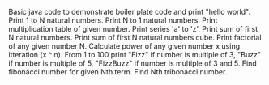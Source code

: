 Basic java code to demonstrate boiler plate code and print "hello world".
Print 1 to N natural numbers.
Print N to 1 natural numbers.
Print multiplication table of given number.
Print series 'a' to 'z'.
Print sum of first N natural numbers.
Print sum of first N natural numbers cube.
Print factorial of any given number N.
Calculate power of any given number x using itteration  (x ^ n).
From 1 to 100 print "Fizz" if number is multiple of 3, "Buzz" if number is multiple of 5, "FizzBuzz" if number is multiple of 3 and 5.
Find fibonacci number for given Nth term.
Find Nth tribonacci number.